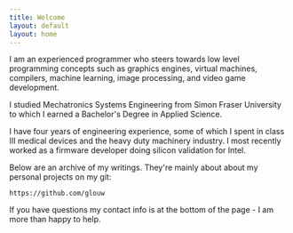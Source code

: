 ```yaml
---
title: Welcome
layout: default
layout: home
---
```


I am an experienced programmer who steers towards low level programming
concepts such as graphics engines, virtual machines, compilers,
machine learning, image processing, and video game development.

I studied Mechatronics Systems Engineering from Simon Fraser University to which
I earned a Bachelor's Degree in Applied Science.

I have four years of engineering experience, some of which I spent in
class III medical devices and the heavy duty machinery industry. I most
recently worked as a firmware developer doing silicon validation for Intel.

Below are an archive of my writings. They're mainly about about my personal projects on my git:

    https://github.com/glouw

If you have questions my contact info is at the bottom of the page - I am more than happy to help.

